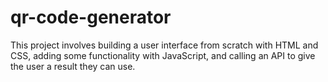 # qr-code-generator
This project involves building a user interface from scratch with HTML and CSS, adding some functionality with JavaScript, and calling an API to give the user a result they can use.
